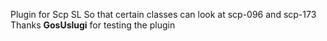 Plugin for Scp SL So that certain classes can look at scp-096 and scp-173 </br>
Thanks <b>GosUslugi</b> for testing the plugin
